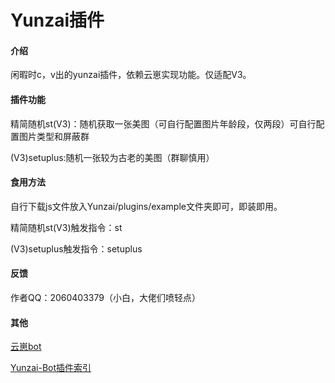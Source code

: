 # Yunzai插件

#### 介绍
闲暇时c，v出的yunzai插件，依赖云崽实现功能。仅适配V3。

#### 插件功能

精简随机st(V3)：随机获取一张美图（可自行配置图片年龄段，仅两段）可自行配置图片类型和屏蔽群

(V3)setuplus:随机一张较为古老的美图（群聊慎用）

#### 食用方法

自行下载js文件放入Yunzai/plugins/example文件夹即可，即装即用。

精简随机st(V3)触发指令：st

(V3)setuplus触发指令：setuplus

#### 反馈

作者QQ：2060403379（小白，大佬们喷轻点）

#### 其他

[云崽bot](https://gitee.com/Le-niao/Yunzai-Bot)

[Yunzai-Bot插件索引](https://gitee.com/Hikari666/Yunzai-Bot-plugins-index) 